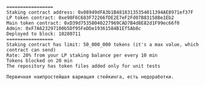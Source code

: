     =================
    Staking contract address: 0x08949dFA3b1B48183135354011394AE8971ef37F
    LP token contract: 0xe98F6C683F72266fDE2E7eF2Fd07B83158Be1Eb2
    Main token contract: 0xD39d75358040227969CAD7B4d8E82d1F99ec66f0
    Admin: 0xF7A623297100b5Df95FeDDe19361584B1Ef5Ab8c
    Deployed to block: 10280711
    =================
    Staking contract has limit: 50_000_000 tokens (it's a max value, which contract can send)
    Rate: 20% from your LP staking balance per every 10 min
    Tokens blocked on 20 min
    The repository has token files added only for unit tests

    Первичная наипростейшая вариация стейкинга, есть недоработки.
